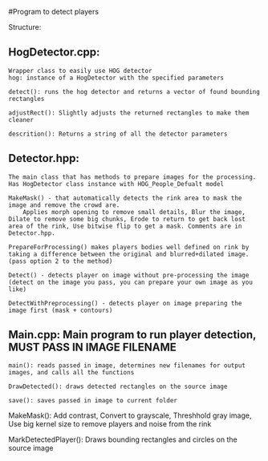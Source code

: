 #Program to detect players

Structure:

## HogDetector.cpp: 
    Wrapper class to easily use HOG detector
    hog: instance of a HogDetector with the specified parameters

    detect(): runs the hog detector and returns a vector of found bounding rectangles

    adjustRect(): Slightly adjusts the returned rectangles to make them cleaner

    descrition(): Returns a string of all the detector parameters

## Detector.hpp: 
    The main class that has methods to prepare images for the processing.
    Has HogDetector class instance with HOG_People_Defualt model 
    
    MakeMask() - that automatically detects the rink area to mask the image and remove the crowd are.
        Applies morph opening to remove small details, Blur the image, Dilate to remove some big chunks, Erode to return to get back lost area of the rink, Use bitwise flip to get a mask. Comments are in Detector.hpp.

    PrepareForProcessing() makes players bodies well defined on rink by taking a difference between the original and blurred+dilated image. (pass option 2 to the method)
    
    Detect() - detects player on image without pre-processing the image (detect on the image you pass, you can prepare your own image as you like)
    
    DetectWithPreprocessing() - detects player on image preparing the image first (mask + contours)

## Main.cpp: Main program to run player detection, MUST PASS IN IMAGE FILENAME
    main(): reads passed in image, determines new filenames for output images, and calls all the functions

    DrawDetected(): draws detected rectangles on the source image

    save(): saves passed in image to current folder


MakeMask(): Add contrast, Convert to grayscale, Threshhold gray image, Use big kernel size to remove players and noise from the rink


MarkDetectedPlayer(): Draws bounding rectangles and circles on the source image




